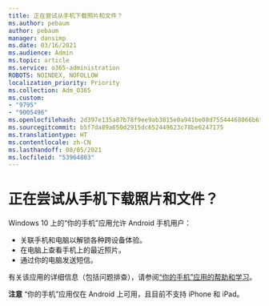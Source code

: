 ```yaml
---
title: 正在尝试从手机下载照片和文件？
ms.author: pebaum
author: pebaum
manager: dansimp
ms.date: 03/16/2021
ms.audience: Admin
ms.topic: article
ms.service: o365-administration
ROBOTS: NOINDEX, NOFOLLOW
localization_priority: Priority
ms.collection: Adm_O365
ms.custom:
- "9795"
- "9005496"
ms.openlocfilehash: 2d397e135a87b78f9ee9ab3015e0a941be08d75544468066b6f8f9857b7db016
ms.sourcegitcommit: b5f7da89a650d2915dc652449623c78be6247175
ms.translationtype: HT
ms.contentlocale: zh-CN
ms.lasthandoff: 08/05/2021
ms.locfileid: "53964803"
---
```

# <a name="are-you-trying-to-download-photos-and-files-from-your-phone"></a>正在尝试从手机下载照片和文件？

Windows 10 上的“你的手机”应用允许 Android 手机用户：

- 关联手机和电脑以解锁各种跨设备体验。
- 在电脑上查看手机上的最近照片。
- 通过你的电脑发送短信。

有关该应用的详细信息（包括问题排查），请参阅[“你的手机”应用的帮助和学习](https://support.microsoft.com/your-phone-app)。

**注意** “你的手机”应用仅在 Android 上可用，且目前不支持 iPhone 和 iPad。